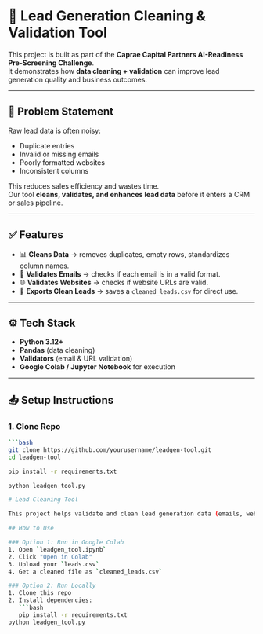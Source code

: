 # 🚀 Lead Generation Cleaning & Validation Tool

This project is built as part of the **Caprae Capital Partners AI-Readiness Pre-Screening Challenge**.  
It demonstrates how **data cleaning + validation** can improve lead generation quality and business outcomes.

---

## 📌 Problem Statement
Raw lead data is often noisy:
- Duplicate entries
- Invalid or missing emails
- Poorly formatted websites
- Inconsistent columns

This reduces sales efficiency and wastes time.  
Our tool **cleans, validates, and enhances lead data** before it enters a CRM or sales pipeline.

---

## ✅ Features
- 📊 **Cleans Data** → removes duplicates, empty rows, standardizes column names.  
- 📧 **Validates Emails** → checks if each email is in a valid format.  
- 🌐 **Validates Websites** → checks if website URLs are valid.  
- 📂 **Exports Clean Leads** → saves a `cleaned_leads.csv` for direct use.  

---

## ⚙️ Tech Stack
- **Python 3.12+**
- **Pandas** (data cleaning)
- **Validators** (email & URL validation)
- **Google Colab / Jupyter Notebook** for execution

---

## 📥 Setup Instructions

### 1. Clone Repo
```bash
```bash
git clone https://github.com/yourusername/leadgen-tool.git
cd leadgen-tool

pip install -r requirements.txt

python leadgen_tool.py

# Lead Cleaning Tool

This project helps validate and clean lead generation data (emails, websites, duplicates, etc.).

## How to Use

### Option 1: Run in Google Colab
1. Open `leadgen_tool.ipynb`
2. Click "Open in Colab"
3. Upload your `leads.csv`
4. Get a cleaned file as `cleaned_leads.csv`

### Option 2: Run Locally
1. Clone this repo
2. Install dependencies:
   ```bash
   pip install -r requirements.txt
python leadgen_tool.py


